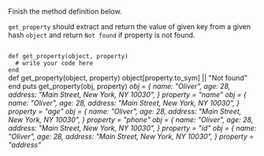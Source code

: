 Finish the method definition below.

`get_property` should extract and return the value of given key from a given hash `object` and return `Not found` if property is not found.

<codeblock language="ruby" type="exercise" testMode="multipleInput">
<code>
def get_property(object, property)
  # write your code here
end
</code>

<solution>
def get_property(object, property)
  object[property.to_sym] || "Not found"
end
</solution>

<testcases>
<caller>
puts get_property(obj, property)
</caller>
<testcase>
<i>
obj = {
  name: "Oliver",
  age: 28,
  address: "Main Street, New York, NY 10030",
}
property = "name"
</i>
</testcase>
<testcase>
<i>
obj = {
  name: "Oliver",
  age: 28,
  address: "Main Street, New York, NY 10030",
}
property = "age"
</i>
</testcase>
<testcase>
<i>
obj = {
  name: "Oliver",
  age: 28,
  address: "Main Street, New York, NY 10030",
}
property = "phone"
</i>
</testcase>
<testcase>
<i>
obj = {
  name: "Oliver",
  age: 28,
  address: "Main Street, New York, NY 10030",
}
property = "id"
</i>
</testcase>
<testcase>
<i>
obj = {
  name: "Oliver",
  age: 28,
  address: "Main Street, New York, NY 10030",
}
property = "address"
</i>
</testcase>
</testcases>
</codeblock>

